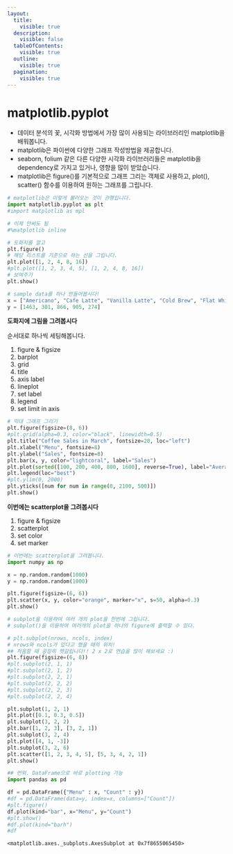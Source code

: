 ```yaml
---
layout:
  title:
    visible: true
  description:
    visible: false
  tableOfContents:
    visible: true
  outline:
    visible: true
  pagination:
    visible: true
---
```


# matplotlib.pyplot

* 데이터 분석의 꽃, 시각화 방법에서 가장 많이 사용되는 라이브러리인 matplotlib을 배워봅니다.
* matplotlib은 파이썬에 다양한 그래프 작성방법을 제공합니다.
* seaborn, folium 같은 다른 다양한 시각화 라이브러리들은 matplotlib을 dependency로 가지고 있거나, 영향을 많이 받았습니다.
* matplotlib은 figure()를 기본적으로 그래프 그리는 객체로 사용하고, plot(), scatter() 함수를 이용하여 원하는 그래프를 그립니다.

```python
# matplotlib은 이렇게 불러오는 것이 관행입니다.
import matplotlib.pyplot as plt
#import matplotlib as mpl

# 이제 안써도 됨
#%matplotlib inline
```

```python
# 도화지를 깔고
plt.figure()
# 해당 리스트를 기준으로 하는 선을 그립니다.
plt.plot([1, 2, 4, 8, 16])
#plt.plot([1, 2, 3, 4, 5], [1, 2, 4, 8, 16])
# 보여주기
plt.show()
```

```python
# sample data를 하나 만들어봅시다!
x = ["Americano", "Cafe Latte", "Vanilla Latte", "Cold Brew", "Flat White"]
y = [1463, 301, 866, 905, 274]
```

**도화지에 그림을 그려봅시다**

순서대로 하나씩 세팅해봅니다.

1. figure & figsize
2. barplot
3. grid
4. title
5. axis label
6. lineplot
7. set label
8. legend
9. set limit in axis

```python
# 막대 그래프 그리기
plt.figure(figsize=(8, 6))
#plt.grid(alpha=0.3, color="black", linewidth=0.5)
plt.title("Coffee Sales in March", fontsize=20, loc="left")
plt.xlabel("Menu", fontsize=8)
plt.ylabel("Sales", fontsize=8)
plt.bar(x, y, color="lightcoral", label="Sales")
plt.plot(sorted([100, 200, 400, 800, 1600], reverse=True), label="Average")
plt.legend(loc="best")
#plt.ylim(0, 2000)
plt.yticks([num for num in range(0, 2100, 500)])
plt.show()
```

**이번에는 scatterplot을 그려봅시다**

1. figure & figsize
2. scatterplot
3. set color
4. set marker

```python
# 이번에는 scatterplot을 그려봅니다.
import numpy as np

x = np.random.random(1000)
y = np.random.random(1000)

plt.figure(figsize=(6, 6))
plt.scatter(x, y, color="orange", marker="x", s=50, alpha=0.3)
plt.show()
```

```python
# subplot을 이용하여 여러 개의 plot을 한번에 그립니다.
# subplot()을 이용하여 여러개의 plot을 하나의 figure에 출력할 수 있다.

# plt.subplot(nrows, ncols, index)
# nrows와 ncols가 있다고 했을 때의 위치!
## 처음할 때 굉장히 헷갈립니다!! 2 x 2로 연습을 많이 해보세요 :)
plt.figure(figsize=(6, 8))
#plt.subplot(2, 1, 1)
#plt.subplot(2, 1, 2)
#plt.subplot(2, 2, 1)
#plt.subplot(2, 2, 2)
#plt.subplot(2, 2, 3)
#plt.subplot(2, 2, 4)

plt.subplot(1, 2, 1)
plt.plot([0.1, 0.3, 0.5])
plt.subplot(3, 2, 2)
plt.bar([1, 2, 3], [3, 2, 1])
plt.subplot(3, 2, 4)
plt.plot([4, 1, -3])
plt.subplot(3, 2, 6)
plt.scatter([1, 2, 3, 4, 5], [5, 3, 4, 2, 1])
plt.show()
```

```python
## 번외. DataFrame으로 바로 plotting 가능
import pandas as pd

df = pd.DataFrame({"Menu" : x, "Count" : y})
#df = pd.DataFrame(data=y, index=x, columns=["Count"])
#plt.figure()
df.plot(kind="bar", x="Menu", y="Count")
#plt.show()
#df.plot(kind="barh")
#df
```

```
<matplotlib.axes._subplots.AxesSubplot at 0x7f8655065450>
```
